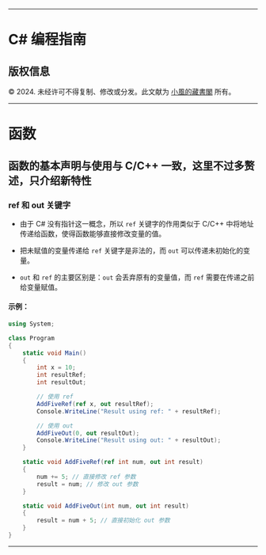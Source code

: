 
---

# C# 编程指南

## 版权信息

© 2024. 未经许可不得复制、修改或分发。此文献为 [小風的藏書閣](https://t.me/xfp2333) 所有。

---


# 函数

## 函数的基本声明与使用与 C/C++ 一致，这里不过多赘述，只介绍新特性

### ref 和 out 关键字

- 由于 C# 没有指针这一概念，所以 `ref` 关键字的作用类似于 C/C++ 中将地址传递给函数，使得函数能够直接修改变量的值。

- 把未赋值的变量传递给 `ref` 关键字是非法的，而 `out` 可以传递未初始化的变量。

- `out` 和 `ref` 的主要区别是：`out` 会丢弃原有的变量值，而 `ref` 需要在传递之前给变量赋值。

#### 示例：

```c#
using System;

class Program
{
    static void Main()
    {
        int x = 10;
        int resultRef;
        int resultOut;

        // 使用 ref
        AddFiveRef(ref x, out resultRef);
        Console.WriteLine("Result using ref: " + resultRef);

        // 使用 out
        AddFiveOut(0, out resultOut);
        Console.WriteLine("Result using out: " + resultOut);
    }

    static void AddFiveRef(ref int num, out int result)
    {
        num += 5; // 直接修改 ref 参数
        result = num; // 修改 out 参数
    }

    static void AddFiveOut(int num, out int result)
    {
        result = num + 5; // 直接初始化 out 参数
    }
}
```

---